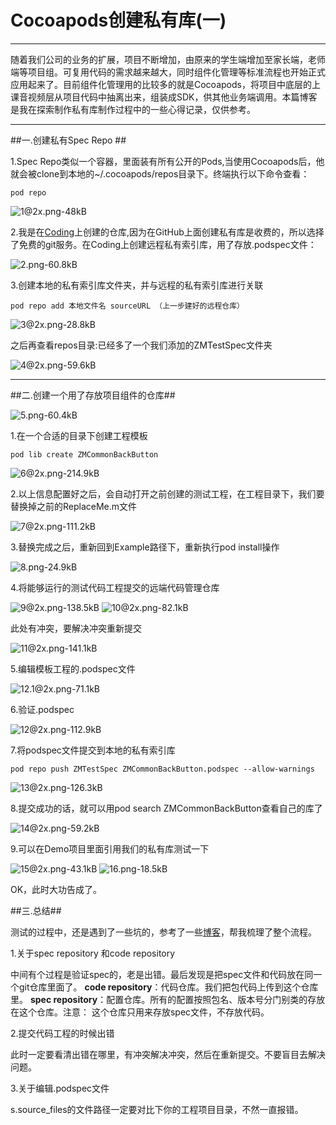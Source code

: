 ﻿# Cocoapods创建私有库(一)

---

随着我们公司的业务的扩展，项目不断增加，由原来的学生端增加至家长端，老师端等项目组。可复用代码的需求越来越大，同时组件化管理等标准流程也开始正式应用起来了。目前组件化管理用的比较多的就是Cocoapods，将项目中底层的上课音视频层从项目代码中抽离出来，组装成SDK，供其他业务端调用。本篇博客是我在探索制作私有库制作过程中的一些心得记录，仅供参考。

---
##一.创建私有Spec Repo  ##

1.Spec Repo类似一个容器，里面装有所有公开的Pods,当使用Cocoapods后，他就会被clone到本地的~/.cocoapods/repos目录下。终端执行以下命令查看：

    pod repo

![1@2x.png-48kB][1]


2.我是在[Coding][2]上创建的仓库,因为在GitHub上面创建私有库是收费的，所以选择了免费的git服务。在Coding上创建远程私有索引库，用了存放.podspec文件：
 
 ![2.png-60.8kB][3]
 
3.创建本地的私有索引库文件夹，并与远程的私有索引库进行关联

    pod repo add 本地文件名 sourceURL （上一步建好的远程仓库）
    
![3@2x.png-28.8kB][4]

之后再查看repos目录:已经多了一个我们添加的ZMTestSpec文件夹

![4@2x.png-59.6kB][5]

---

##二.创建一个用了存放项目组件的仓库##

![5.png-60.4kB][6]

1.在一个合适的目录下创建工程模板

  

    pod lib create ZMCommonBackButton
    
 ![6@2x.png-214.9kB][7]

2.以上信息配置好之后，会自动打开之前创建的测试工程，在工程目录下，我们要替换掉之前的ReplaceMe.m文件

![7@2x.png-111.2kB][8]  
  
3.替换完成之后，重新回到Example路径下，重新执行pod install操作

![8.png-24.9kB][9]

4.将能够运行的测试代码工程提交的远端代码管理仓库

![9@2x.png-138.5kB][10]
![10@2x.png-82.1kB][11]

此处有冲突，要解决冲突重新提交

![11@2x.png-141.1kB][12]

5.编辑模板工程的.podspec文件

![12.1@2x.png-71.1kB][13]

6.验证.podspec

![12@2x.png-112.9kB][14]

7.将podspec文件提交到本地的私有索引库

    pod repo push ZMTestSpec ZMCommonBackButton.podspec --allow-warnings
    
![13@2x.png-126.3kB][15]

8.提交成功的话，就可以用pod search ZMCommonBackButton查看自己的库了

![14@2x.png-59.2kB][16]

9.可以在Demo项目里面引用我们的私有库测试一下

![15@2x.png-43.1kB][17]
![16.png-18.5kB][18]

OK，此时大功告成了。

##三.总结##

测试的过程中，还是遇到了一些坑的，参考了一些[博客][19]，帮我梳理了整个流程。

1.关于spec repository 和code repository

中间有个过程是验证spec的，老是出错。最后发现是把spec文件和代码放在同一个git仓库里面了。
**code repository**：代码仓库。我们把包代码上传到这个仓库里。
**spec repository**：配置仓库。所有的配置按照包名、版本号分门别类的存放在这个仓库。注意： 这个仓库只用来存放spec文件，不存放代码。

2.提交代码工程的时候出错

此时一定要看清出错在哪里，有冲突解决冲突，然后在重新提交。不要盲目去解决问题。

3.关于编辑.podspec文件

s.source_files的文件路径一定要对比下你的工程项目目录，不然一直报错。



  [1]: http://static.zybuluo.com/stevenlfg/rbpvwnnbz766h5jkmva74yy8/1@2x.png
  [2]: https://coding.net
  [3]: http://static.zybuluo.com/stevenlfg/wbh6hnee3x4ix84fss1ik4fv/2.png
  [4]: http://static.zybuluo.com/stevenlfg/4t3ho2evhpu6fk33sgyb79r5/3@2x.png
  [5]: http://static.zybuluo.com/stevenlfg/dm8oojqh527f1ak57ogubnws/4@2x.png
  [6]: http://static.zybuluo.com/stevenlfg/w1w4lm91mz9roakljwuth5ty/5.png
  [7]: http://static.zybuluo.com/stevenlfg/pvgrm1dtmvwr4xd2rnht67hp/6@2x.png
  [8]: http://static.zybuluo.com/stevenlfg/99aabk5otbepflxd31gwoy54/7@2x.png
  [9]: http://static.zybuluo.com/stevenlfg/0z4byoe8ruiae0nfo2mlc9dq/8.png
  [10]: http://static.zybuluo.com/stevenlfg/ralnkbmmn8kccjodh12kgy8z/9@2x.png
  [11]: http://static.zybuluo.com/stevenlfg/6ylr3mukenum14ojv9l9jyyz/10@2x.png
  [12]: http://static.zybuluo.com/stevenlfg/g684owhxrv83ofe3dui8qz5t/11@2x.png
  [13]: http://static.zybuluo.com/stevenlfg/bvtj656gpof9v086iroixjhm/12.1@2x.png
  [14]: http://static.zybuluo.com/stevenlfg/7ty5ifs1btfi88cih7oega24/12@2x.png
  [15]: http://static.zybuluo.com/stevenlfg/a0m3kll632ppv88xbeiosgb6/13@2x.png
  [16]: http://static.zybuluo.com/stevenlfg/1qqu0z3kquot9w878vxto8wk/14@2x.png
  [17]: http://static.zybuluo.com/stevenlfg/kap60h5rzqgs5aju6l5pwggg/15@2x.png
  [18]: http://static.zybuluo.com/stevenlfg/38ecumzv5lgh7v7lpgbavelf/16.png
  [19]: https://imciel.com/2016/07/25/create-private-pods/